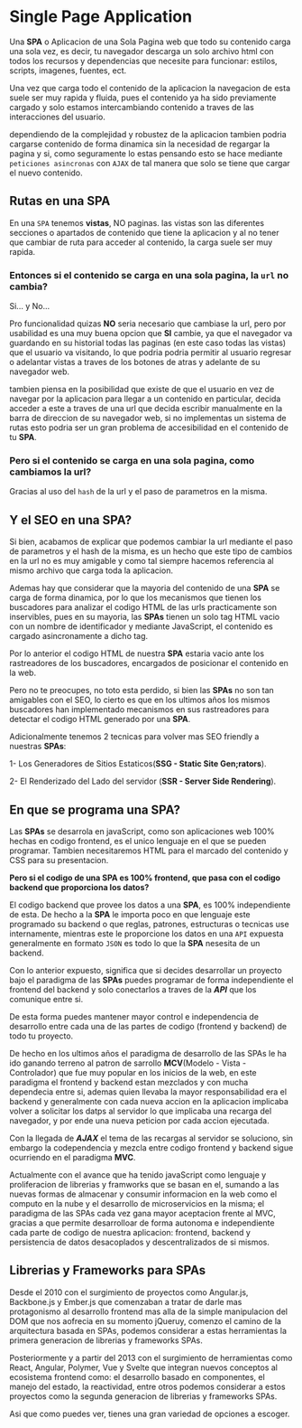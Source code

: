 # Single Page Application

Una **SPA** o Aplicacion de una Sola Pagina web que todo su contenido carga una sola vez, es decir, tu navegador descarga un solo archivo html con todos los recursos y dependencias que necesite para funcionar: estilos, scripts, imagenes, fuentes, ect.

Una vez que carga todo el contenido de la aplicacion la navegacion de esta suele ser muy rapida y fluida, pues el contenido ya ha sido previamente cargado y solo estamos intercambiando contenido a traves de las interacciones del usuario.

dependiendo de la complejidad y robustez de la aplicacion tambien podria cargarse contenido de forma dinamica sin la necesidad de regargar la pagina y si, como seguramente lo estas pensando esto se hace mediante `peticiones asincronas` con `AJAX` de tal manera que solo se tiene que cargar el nuevo contenido.

## Rutas en una SPA

En una `SPA` tenemos **vistas**, NO paginas. las vistas son las diferentes secciones o apartados de contenido que tiene la aplicacion y al no tener que cambiar de ruta para acceder al contenido, la carga suele ser muy rapida.

### Entonces si el contenido se carga en una sola pagina, la `url` no cambia?

Si... y No...

Pro funcionalidad quizas **NO** seria necesario que cambiase la url, pero por usabilidad es una muy buena opcion que **SI** cambie, ya que el navegador va guardando en su historial todas las paginas (en este caso todas las vistas) que el usuario va visitando, lo que podria podria permitir al usuario regresar o adelantar vistas a traves de los botones de atras y adelante de su navegador web.

tambien piensa en la posibilidad que existe de que el usuario en vez de navegar por la aplicacion para llegar a un contenido en particular, decida acceder a este a traves de una url que decida escribir manualmente en la barra de direccion de su navegador web, si no implementas un sistema de rutas esto podria ser un gran problema de accesibilidad en el contenido de tu **SPA**.

### Pero si el contenido se carga en una sola pagina, como cambiamos la url?

Gracias al uso del `hash` de la url y el paso de parametros en la misma.

## Y el SEO en una SPA?

Si bien, acabamos de explicar que podemos cambiar la url mediante el paso de parametros y el hash de la misma, es un hecho que este tipo de cambios en la url no es muy amigable y como tal siempre hacemos referencia al mismo archivo que carga toda la aplicacion.

Ademas hay que considerar que la mayoria del contenido de una **SPA** se carga de forma dinamica, por lo que los mecanismos que tienen los buscadores para analizar el codigo HTML de las urls practicamente son inservibles, pues en su mayoria, las **SPAs** tienen un solo tag HTML vacio con un nombre de identificador y mediante JavaScript, el contenido es cargado asincronamente a dicho tag.

Por lo anterior el codigo HTML de nuestra **SPA** estaria vacio ante los rastreadores de los buscadores, encargados de posicionar el contenido en la web.

Pero no te preocupes, no toto esta perdido, si bien las **SPAs** no son tan amigables con el SEO, lo cierto es que en los ultimos años los mismos buscadores han implementado mecanismos en sus rastreadores para detectar el codigo HTML generado por una **SPA**.

Adicionalmente tenemos 2 tecnicas para volver mas SEO friendly a nuestras **SPAs**:

1- Los Generadores de Sitios Estaticos(**SSG - Static Site Gen;rators**).

2- El Renderizado del Lado del 
servidor (**SSR - Server Side Rendering**).

## En que se programa una SPA?

Las **SPAs** se desarrola en javaScript, como son aplicaciones web 100% hechas en codigo frontend, es el unico lenguaje en el que se pueden programar. Tambien necesitaremos HTML para el marcado del contenido y CSS para su presentacion.

**Pero si el codigo de una SPA es 100% frontend, que pasa con el codigo backend que proporciona los datos?**

El codigo backend que provee los datos a una **SPA**, es 100% independiente de esta. De hecho a la **SPA** le importa poco en que lenguaje este programado su backend o que reglas, patrones, estructuras o tecnicas use internamente, mientras este le proporcione los datos en una `API` expuesta generalmente en formato `JSON` es todo lo que la **SPA** nesesita de un backend.

Con lo anterior expuesto, significa que si decides desarrollar un proyecto bajo el paradigma de las **SPAs** puedes programar de forma independiente el frontend del backend y solo conectarlos a traves de la ***API*** que los comunique entre si.

De esta forma puedes mantener mayor control e independencia de desarrollo entre cada una de las partes de codigo (frontend y  backend)  de todo tu proyecto.

De hecho en los ultimos años el paradigma de desarrollo de  las SPAs le ha ido ganando terreno al patron de sarrollo **MCV**(Modelo - Vista - Controlador) que fue muy popular en los inicios de la web, en este paradigma el frontend y backend estan mezclados y con mucha dependecia entre si, ademas quien llevaba la mayor responsabilidad era el backend y generalmente con cada nueva accion en la aplicacion implicaba volver a solicitar los datps al servidor lo que implicaba una recarga del navegador, y por ende una nueva peticion por cada accion ejecutada.

Con la llegada de ***AJAX*** el tema de las recargas al servidor se soluciono, sin embargo la codependencia y mezcla entre codigo frontend y backend sigue ocurriendo en el paradigma **MVC**.

Actualmente con el avance que ha tenido javaScript como lenguaje y proliferacion de librerias y framworks que se basan en el, sumando a las nuevas formas de almacenar y consumir informacion en la web como el computo en la nube y el desarrollo de microservicios en la misma; el paradigma de las SPAs cada vez gana mayor aceptacion frente al MVC, gracias a que permite desarrolloar de forma autonoma e independiente cada parte de codigo de nuestra aplicacion: frontend, backend y persistencia de datos desacoplados y descentralizados de si mismos.

## Librerias y Frameworks para SPAs

Desde el 2010 con el surgimiento de proyectos como Angular.js, Backbone.js y  Ember.js que comenzaban a tratar de darle mas protagonismo al desarrollo frontend mas alla de la simple manipulacion del DOM que nos aofrecia en su momento jQueruy, comenzo el camino de la arquitectura basada en SPAs, podemos considerar a estas herramientas la primera generacion de librerias y frameworks SPAs.

Posteriormente y a partir del 2013 con el surgimiento de herramientas como React, Angular, Polymer, Vue y Svelte que integran nuevos conceptos al ecosistema frontend como: el desarrollo basado en componentes, el manejo del estado, la reactividad, entre otros podemos considerar a estos proyectos como la segunda generacion de librerias y frameworks SPAs.

Asi que como puedes ver, tienes una gran variedad de opciones a escoger.
